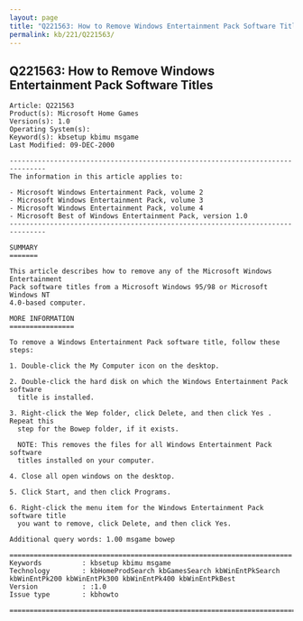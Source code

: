 ```yaml
---
layout: page
title: "Q221563: How to Remove Windows Entertainment Pack Software Titles"
permalink: kb/221/Q221563/
---
```


## Q221563: How to Remove Windows Entertainment Pack Software Titles

	Article: Q221563
	Product(s): Microsoft Home Games
	Version(s): 1.0
	Operating System(s): 
	Keyword(s): kbsetup kbimu msgame
	Last Modified: 09-DEC-2000
	
	-------------------------------------------------------------------------------
	The information in this article applies to:
	
	- Microsoft Windows Entertainment Pack, volume 2 
	- Microsoft Windows Entertainment Pack, volume 3 
	- Microsoft Windows Entertainment Pack, volume 4 
	- Microsoft Best of Windows Entertainment Pack, version 1.0 
	-------------------------------------------------------------------------------
	
	SUMMARY
	=======
	
	This article describes how to remove any of the Microsoft Windows Entertainment
	Pack software titles from a Microsoft Windows 95/98 or Microsoft Windows NT
	4.0-based computer.
	
	MORE INFORMATION
	================
	
	To remove a Windows Entertainment Pack software title, follow these steps:
	
	1. Double-click the My Computer icon on the desktop.
	
	2. Double-click the hard disk on which the Windows Entertainment Pack software
	  title is installed.
	
	3. Right-click the Wep folder, click Delete, and then click Yes . Repeat this
	  step for the Bowep folder, if it exists.
	
	  NOTE: This removes the files for all Windows Entertainment Pack software
	  titles installed on your computer.
	
	4. Close all open windows on the desktop.
	
	5. Click Start, and then click Programs.
	
	6. Right-click the menu item for the Windows Entertainment Pack software title
	  you want to remove, click Delete, and then click Yes.
	
	Additional query words: 1.00 msgame bowep
	
	======================================================================
	Keywords          : kbsetup kbimu msgame 
	Technology        : kbHomeProdSearch kbGamesSearch kbWinEntPkSearch kbWinEntPk200 kbWinEntPk300 kbWinEntPk400 kbWinEntPkBest
	Version           : :1.0
	Issue type        : kbhowto
	
	=============================================================================
	
